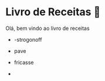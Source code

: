 # Livro de Receitas :cookie:

Olá, bem vindo ao livro de receitas 

- -strogonoff 

- pave

- fricasse

- 
